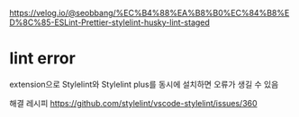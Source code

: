 https://velog.io/@seobbang/%EC%B4%88%EA%B8%B0%EC%84%B8%ED%8C%85-ESLint-Prettier-stylelint-husky-lint-staged

# lint error

extension으로 Stylelint와 Stylelint plus를 동시에 설치하면 오류가 생길 수 있음

해결 레시피
https://github.com/stylelint/vscode-stylelint/issues/360
